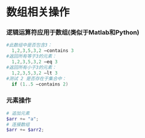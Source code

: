 # 数组相关操作

### 逻辑运算符应用于数组(类似于Matlab和Python)

```powershell
#此数组中是否包含3：
  1,2,3,5,3,2 –contains 3
#返回所有等于3的元素：
  1,2,3,5,3,2 –eq 3
#返回所有小于3的元素：
  1,2,3,5,3,2 –lt 3
#测试 2 是否存在于集合中：
  if (1..5 –contains 2)
```

### 元素操作

```powershell
# 追加元素
$arr += "a";
# 连接数组
$arr += $arr2;
```

